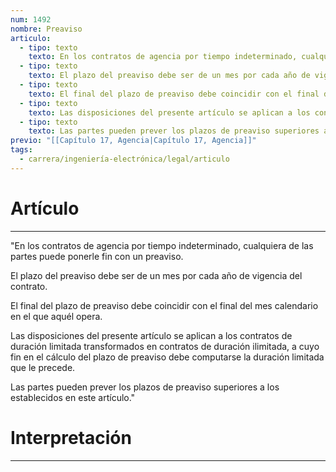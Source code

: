 ```yaml
---
num: 1492
nombre: Preaviso
articulo:
  - tipo: texto
    texto: En los contratos de agencia por tiempo indeterminado, cualquiera de las partes puede ponerle fin con un preaviso.
  - tipo: texto
    texto: El plazo del preaviso debe ser de un mes por cada año de vigencia del contrato.
  - tipo: texto
    texto: El final del plazo de preaviso debe coincidir con el final del mes calendario en el que aquél opera.
  - tipo: texto
    texto: Las disposiciones del presente artículo se aplican a los contratos de duración limitada transformados en contratos de duración ilimitada, a cuyo fin en el cálculo del plazo de preaviso debe computarse la duración limitada que le precede.
  - tipo: texto
    texto: Las partes pueden prever los plazos de preaviso superiores a los establecidos en este artículo.
previo: "[[Capítulo 17, Agencia|Capítulo 17, Agencia]]"
tags:
  - carrera/ingeniería-electrónica/legal/articulo
---
```

# Artículo
---
"En los contratos de agencia por tiempo indeterminado, cualquiera de las partes puede ponerle fin con un preaviso.

El plazo del preaviso debe ser de un mes por cada año de vigencia del contrato.

El final del plazo de preaviso debe coincidir con el final del mes calendario en el que aquél opera.

Las disposiciones del presente artículo se aplican a los contratos de duración limitada transformados en contratos de duración ilimitada, a cuyo fin en el cálculo del plazo de preaviso debe computarse la duración limitada que le precede.

Las partes pueden prever los plazos de preaviso superiores a los establecidos en este artículo."

# Interpretación
---



